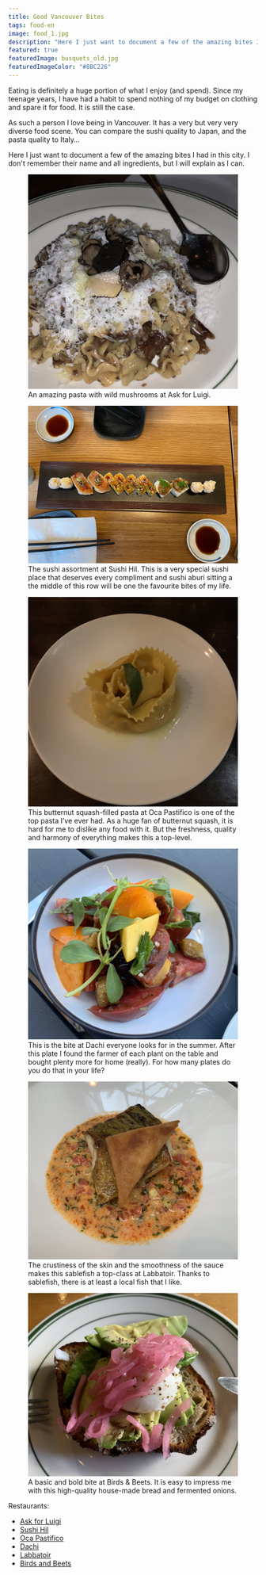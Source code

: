 ```yaml
---
title: Good Vancouver Bites
tags: food-en
image: food_1.jpg
description: "Here I just want to document a few of the amazing bites I had in this city. I don't remember their name and all ingredients, but I will explain as I can."
featured: true
featuredImage: busquets_old.jpg
featuredImageColor: "#8BC226"
---
```



Eating is definitely a huge portion of what I enjoy (and spend). Since my teenage years, I have had a habit to spend nothing of my budget on clothing and spare it for food. It is still the case. 

As such a person I love being in Vancouver. It has a very but very very diverse food scene. You can compare the sushi quality to Japan, and the pasta quality to Italy… 

Here  I just want to document a few of the amazing bites I had in this city. I don't remember their name and all ingredients, but I will explain as I can.

<figure>
  <img src="food_1.jpg" alt="" />
  <figcaption>An amazing pasta with wild mushrooms at Ask for Luigi. </figcaption>
</figure>



<figure>
  <img src="food_2.jpg" alt="" />
  <figcaption>The sushi assortment at Sushi Hil. This is a very special sushi place that deserves every compliment and sushi aburi sitting a the middle of this row will be one the favourite bites of my life. </figcaption>
</figure>


<figure>
  <img src="food_3.jpg" alt="" />
  <figcaption>This butternut squash-filled pasta at Oca Pastifico is one of the top pasta I’ve ever had. As a huge fan of butternut squash, it is hard for me to dislike any food with it. But the freshness, quality and harmony of everything makes this a top-level. </figcaption>
</figure>


<figure>
  <img src="food_4.jpg" alt="" />
  <figcaption>This is the bite at Dachi everyone looks for in the summer. After this plate I found the farmer of each plant on the table and bought plenty more for home (really). For how many plates do you do that in your life? </figcaption>
</figure>


<figure>
  <img src="food_5.jpg" alt="" />
  <figcaption>The crustiness of the skin and the smoothness of the sauce makes this sablefish a top-class at Labbatoir. Thanks to sablefish, there is at least a local fish that I like. </figcaption>
</figure>


<figure>
  <img src="food_6.jpg" alt="" />
  <figcaption> A basic and bold bite at Birds & Beets. It is easy to impress me with this high-quality house-made bread and fermented onions. </figcaption>
</figure>


Restaurants:

- [Ask for Luigi](https://www.askforluigi.com/)
- [Sushi Hil](https://www.sushihil.com/)
- [Oca Pastifico](https://ocapastificio.com/)
- [Dachi](https://dachivancouver.com/)
- [Labbatoir](https://www.labattoir.ca/)
- [Birds and Beets](https://www.birdsandbeets.ca/)

